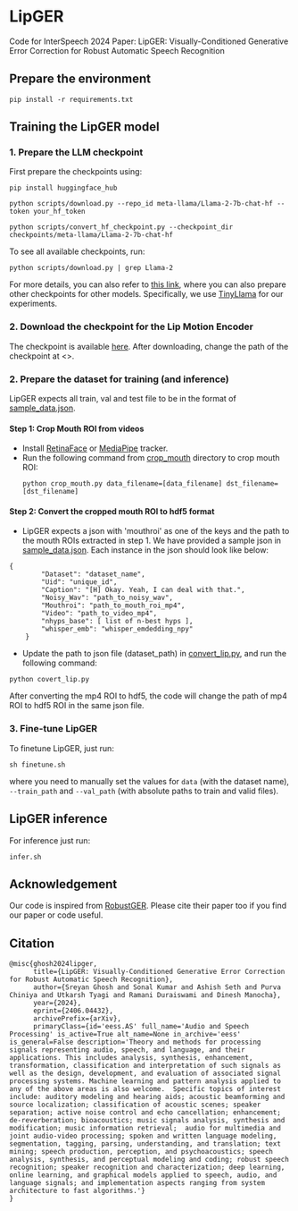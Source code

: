 # LipGER
Code for InterSpeech 2024 Paper: LipGER: Visually-Conditioned Generative Error Correction for Robust Automatic Speech Recognition


## Prepare the environment  

```
pip install -r requirements.txt
```

## Training the LipGER model  

### 1. Prepare the LLM checkpoint  

First prepare the checkpoints using:

```shell
pip install huggingface_hub

python scripts/download.py --repo_id meta-llama/Llama-2-7b-chat-hf --token your_hf_token

python scripts/convert_hf_checkpoint.py --checkpoint_dir checkpoints/meta-llama/Llama-2-7b-chat-hf
```

To see all available checkpoints, run:

```shell
python scripts/download.py | grep Llama-2
```

For more details, you can also refer to [this link](https://github.com/YUCHEN005/RobustGER/tree/master/tutorials), where you can also prepare other checkpoints for other models. Specifically, we use [TinyLlama](https://github.com/jzhang38/TinyLlama) for our experiments.  

### 2. Download the checkpoint for the Lip Motion Encoder  

The checkpoint is available [here](https://drive.google.com/file/d/1RqGd_13BeX1ybD1UPJIu8eDsilCsrAF9/view?usp=sharing). After downloading, change the path of the checkpoint at <>.

### 2. Prepare the dataset for training (and inference)  
LipGER expects all train, val and test file to be in the format of [sample_data.json](./sample_data.json).
#### Step 1: Crop Mouth ROI from videos
- Install [RetinaFace](./crop_mouth) or [MediaPipe](https://pypi.org/project/mediapipe/) tracker.
- Run the following command from [crop_mouth](./crop_mouth) directory to crop mouth ROI:
  ```
  python crop_mouth.py data_filename=[data_filename] dst_filename=[dst_filename]
  ```
#### Step 2: Convert the cropped mouth ROI to hdf5 format
- LipGER expects a json with 'mouthroi' as one of the keys and the path to the mouth ROIs extracted in step 1. We have provided a sample json in [sample_data.json](./sample_data.json). Each instance in the json should look like below:
  
```
{
        "Dataset": "dataset_name",
        "Uid": "unique_id",
        "Caption": "[H] Okay. Yeah, I can deal with that.",
        "Noisy_Wav": "path_to_noisy_wav",
        "Mouthroi": "path_to_mouth_roi_mp4",
        "Video": "path_to_video_mp4",
        "nhyps_base": [ list of n-best hyps ],
        "whisper_emb": "whisper_emdedding_npy"
    }
```

- Update the path to json file (dataset_path) in [convert_lip.py](./crop_mouth/convert_lip.py), and run the following command:
```
python covert_lip.py
```
After converting the mp4 ROI to hdf5, the code will change the path of mp4 ROI to hdf5 ROI in the same json file. 

### 3. Fine-tune LipGER  

To finetune LipGER, just run:

```
sh finetune.sh
```
where you need to manually set the values for `data` (with the dataset name), `--train_path` and `--val_path` (with absolute paths to train and valid files).

## LipGER inference  

For inference just run:  

```
infer.sh
```

## Acknowledgement  

Our code is inspired from [RobustGER](https://github.com/YUCHEN005/RobustGER/tree/master). Please cite their paper too if you find our paper or code useful.  


## Citation    

```
@misc{ghosh2024lipger,
      title={LipGER: Visually-Conditioned Generative Error Correction for Robust Automatic Speech Recognition}, 
      author={Sreyan Ghosh and Sonal Kumar and Ashish Seth and Purva Chiniya and Utkarsh Tyagi and Ramani Duraiswami and Dinesh Manocha},
      year={2024},
      eprint={2406.04432},
      archivePrefix={arXiv},
      primaryClass={id='eess.AS' full_name='Audio and Speech Processing' is_active=True alt_name=None in_archive='eess' is_general=False description='Theory and methods for processing signals representing audio, speech, and language, and their applications. This includes analysis, synthesis, enhancement, transformation, classification and interpretation of such signals as well as the design, development, and evaluation of associated signal processing systems. Machine learning and pattern analysis applied to any of the above areas is also welcome.  Specific topics of interest include: auditory modeling and hearing aids; acoustic beamforming and source localization; classification of acoustic scenes; speaker separation; active noise control and echo cancellation; enhancement; de-reverberation; bioacoustics; music signals analysis, synthesis and modification; music information retrieval;  audio for multimedia and joint audio-video processing; spoken and written language modeling, segmentation, tagging, parsing, understanding, and translation; text mining; speech production, perception, and psychoacoustics; speech analysis, synthesis, and perceptual modeling and coding; robust speech recognition; speaker recognition and characterization; deep learning, online learning, and graphical models applied to speech, audio, and language signals; and implementation aspects ranging from system architecture to fast algorithms.'}
}
```
